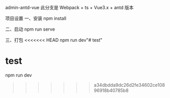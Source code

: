 admin-antd-vue
此分支是 Webpack + ts + Vue3.x + antd 版本

项目设置
一、安装
npm install

二、启动
npm run serve

三、打包
<<<<<<< HEAD
npm run dev"# test" 

test
=======
npm run dev
>>>>>>> a34dbdda9dc26d2fe34602ce10896918b40785b8
